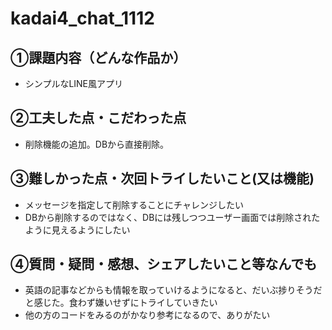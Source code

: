 # kadai4_chat_1112
## ①課題内容（どんな作品か）
- シンプルなLINE風アプリ

## ②工夫した点・こだわった点
- 削除機能の追加。DBから直接削除。

## ③難しかった点・次回トライしたいこと(又は機能)
- メッセージを指定して削除することにチャレンジしたい
- DBから削除するのではなく、DBには残しつつユーザー画面では削除されたように見えるようにしたい

## ④質問・疑問・感想、シェアしたいこと等なんでも
- 英語の記事などからも情報を取っていけるようになると、だいぶ捗りそうだと感じた。食わず嫌いせずにトライしていきたい
- 他の方のコードをみるのがかなり参考になるので、ありがたい
